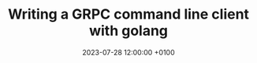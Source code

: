 ---
layout: post
title:  "Writing a GRPC command line client with golang"
date:   2023-07-28 12:00:00 +0100
categories: development golang
short_intro: "GRPC is a useful protocol for communicating with backend applications. In this article I explain how I developed a command-line "
---